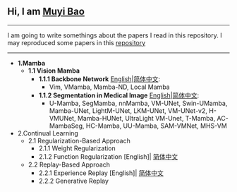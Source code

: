 ## Hi, I am [Muyi Bao](https://github.com/BaoBao0926/BaoBao0926.github.io)

---

I am going to write somethings about the papers I read in this repository. I may reproduced some papers in this [repository](https://github.com/BaoBao0926/Overview-of-Reproduced-Project)

---

- **1.Mamba**
    - **1.1 Vision Mamba**
        - **1.1.1 Backbone Network** [English](https://github.com/BaoBao0926/Paper_reading/blob/main/md_files/VisionMamba_Backbone_English.md)|[简体中文](https://github.com/BaoBao0926/Paper_reading/blob/main/md_files/VisionMamba_Backbone_chinese.md):
            - Vim, VMamba, Mamba-ND, Local Mamba
        - **1.1.2 Segmentation in Medical Image** [English](https://github.com/BaoBao0926/Paper_reading/blob/main/md_files/VisionMamba_Segmentation_medicalImage_English.md)|[简体中文](https://github.com/BaoBao0926/Paper_reading/blob/main/md_files/VisionMamba_Segmentation_medicalImage_Chinese.md):
            - U-Mamba, SegMamba, nnMamba, VM-UNet, Swin-UMamba, Mamba-UNet, LightM-UNet, LKM-UNet, VM-UNet-v2, H-VMUNet, Mamba-HUNet, UltraLight VM-Unet, T-Mamba, AC-MambaSeg, HC-Mamba, UU-Mamba, SAM-VMNet, MHS-VM
- 2.Continual Learning
    - 2.1  Regularization-Based Approach
        - 2.1.1 Weight Regularization 
        - 2.1.2 Function Regularization [English]| [简体中文](https://github.com/BaoBao0926/Paper_reading/blob/main/md_files/CL_Function_regula_chinese.md)
    - 2.2 Replay-Based Approach
        - 2.2.1 Experience Replay [English]| [简体中文](https://github.com/BaoBao0926/Paper_reading/blob/main/md_files/CL_Replay_Experience_chinese.md)
        - 2.2.2 Generative Replay
<!--
    - 2.3 Optimization-Based Approach
        - 2.3.1 Gradient Projection
        - 2.3.2 Meta-Learning/Learning-to-learning
    - 2.4 Representation-Based Approach
        - 2.4.1 Self-supervised Learning(contrastive loss)
        - 2.4.2 Pre-training For Dwonstream Continual Learning
        - 2.4.3 Continual Pre-training(CPT)
    - 2.5 Parameter Allocation
        - 2.5.1 Model Decomposition
        - 2.5.2 Modular Network
-->
